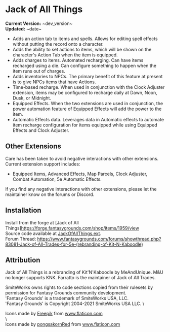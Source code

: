 
# Jack of All Things

**Current Version:** ~dev_version~ \
**Updated:** ~date~

* Adds an action tab to items and spells. Allows for editing spell effects without putting the record onto a character.
* Adds the ability to set actions to items, which will be shown on the character's Action Tab when the item is equipped.
* Adds charges to items. Automated recharging.  Can have items recharged using a die.  Can configure something to happen when the item runs out of charges.
* Adds inventories to NPCs. The primary benefit of this feature at present is to give NPCs items that have Actions.
* Time-based recharge. When used in conjunction with the Clock Adjuster extension, items may be configured to recharge daily at Dawn, Noon, Dusk, or Midnight.
* Equipped Effects. When the two extensions are used in conjunction, the power automation feature of Equipped Effects will add the power to the item.
* Automatic Effects data. Leverages data in Automatic effects to automate item recharge configuration for items equipped while using Equipped Effects and Clock Adjuster.

## Other Extensions

Care has been taken to avoid negative interactions with other extensions.  Current extension support includes:
* Equipped Items, Advanced Effects, Map Parcels, Clock Adjuster, Combat Automation, 5e Automatic Effects.

If you find any negative interactions with other extensions, please let the maintainer know on the forums or Discord.


## Installation

Install from the forge at [Jack of All Things]https://forge.fantasygrounds.com/shop/items/1959/view \
Source code available at [JackOfAllThings.ext](https://github.com/Farratto/JackOfAllThings/releases). \
Forum Thread: https://www.fantasygrounds.com/forums/showthread.php?83081-Jack-of-All-Trades-for-5e-(rebranding-of-Kit-N-Kaboodle)

## Attribution

Jack of All Things is a rebranding of Kit'N'Kaboodle by MeAndUnique.  M&U no longer supports KNK.  Farratto is the maintainer of Jack of All Trades.

SmiteWorks owns rights to code sections copied from their rulesets by permission for Fantasy Grounds community development. \
'Fantasy Grounds' is a trademark of SmiteWorks USA, LLC. \
'Fantasy Grounds' is Copyright 2004-2021 SmiteWorks USA LLC. \

<div>Icons made by <a href="https://www.freepik.com" title="Freepik">Freepik</a> from <a href="https://www.flaticon.com/" title="Flaticon">www.flaticon.com</a></div> \
<div>Icons made by <a href="https://www.flaticon.com/authors/pongsakornred" title="pongsakornRed">pongsakornRed</a> from <a href="https://www.flaticon.com/" title="Flaticon">www.flaticon.com</a></div>